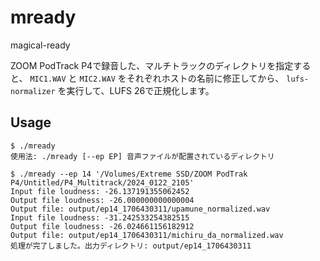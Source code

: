 # mready

magical-ready

ZOOM PodTrack P4で録音した、マルチトラックのディレクトリを指定すると、 `MIC1.WAV` と `MIC2.WAV` をそれぞれホストの名前に修正してから、 `lufs-normalizer` を実行して、LUFS 26で正規化します。


## Usage

```shell
$ ./mready
使用法: ./mready [--ep EP] 音声ファイルが配置されているディレクトリ

$ ./mready --ep 14 '/Volumes/Extreme SSD/ZOOM PodTrak P4/Untitled/P4_Multitrack/2024_0122_2105'
Input file loudness: -26.137191355062452
Output file loudness: -26.000000000000004
Output file: output/ep14_1706430311/upamune_normalized.wav
Input file loudness: -31.242533254382515
Output file loudness: -26.024661156182912
Output file: output/ep14_1706430311/michiru_da_normalized.wav
処理が完了しました。出力ディレクトリ: output/ep14_1706430311 
```
